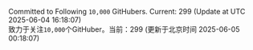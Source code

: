 Committed to Following `10,000` GitHubers. Current: <!-- FOLLOWING_COUNT -->299<!-- FOLLOWING_COUNT --> (Update at UTC <!-- LAST_UPDATED -->2025-06-04 16:18:07<!-- LAST_UPDATED -->)<br>
致力于关注`10,000`个GitHuber。当前：<!-- FOLLOWING_COUNT -->299<!-- FOLLOWING_COUNT --> (更新于北京时间 <!-- LAST_UPDATED_CST -->2025-06-05 00:18:07<!-- LAST_UPDATED_CST -->)
